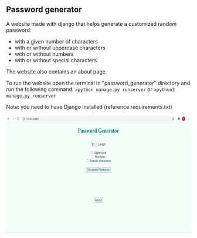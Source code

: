 ## Password generator

A website made with django that helps generate a customized random password:
* with a given number of characters
* with or without uppercase characters
* with or without numbers
* with or without special characters

The website also contains an about page.

To run the website open the terminal in "password_generator" directory and run the following command:
`>python manage.py runserver`
or
`>python3 manage.py runserver`

Note: you need to have Django installed (reference requirements.txt)

<img src="password_generator.gif" height="320"/>